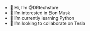 - 👋 Hi, I’m @DRtechstore
- 👀 I’m interested in Elon Musk
- 🌱 I’m currently learning Python
- 💞️ I’m looking to collaborate on Tesla

